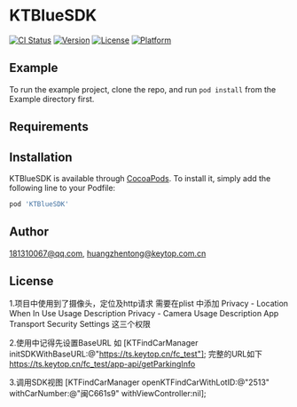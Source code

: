 # KTBlueSDK

[![CI Status](https://img.shields.io/travis/181310067@qq.com/KTBlueSDK.svg?style=flat)](https://travis-ci.org/181310067@qq.com/KTBlueSDK)
[![Version](https://img.shields.io/cocoapods/v/KTBlueSDK.svg?style=flat)](https://cocoapods.org/pods/KTBlueSDK)
[![License](https://img.shields.io/cocoapods/l/KTBlueSDK.svg?style=flat)](https://cocoapods.org/pods/KTBlueSDK)
[![Platform](https://img.shields.io/cocoapods/p/KTBlueSDK.svg?style=flat)](https://cocoapods.org/pods/KTBlueSDK)

## Example

To run the example project, clone the repo, and run `pod install` from the Example directory first.

## Requirements

## Installation

KTBlueSDK is available through [CocoaPods](https://cocoapods.org). To install
it, simply add the following line to your Podfile:

```ruby
pod 'KTBlueSDK'
```

## Author

181310067@qq.com, huangzhentong@keytop.com.cn

## License

1.项目中使用到了摄像头，定位及http请求
需要在plist 中添加 Privacy - Location When In Use Usage Description
Privacy - Camera Usage Description
App Transport Security Settings
这三个权限

2.使用中记得先设置BaseURL 如
[KTFindCarManager initSDKWithBaseURL:@"https://ts.keytop.cn/fc_test"];
完整的URL如下
https://ts.keytop.cn/fc_test/app-api/getParkingInfo

3.调用SDK视图
 [KTFindCarManager openKTFindCarWithLotID:@"2513" withCarNumber:@"闽C661s9" withViewController:nil];


